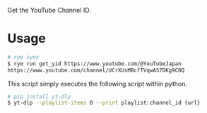 
Get the YouTube Channel ID.

# Usage

```sh
# rye sync
$ rye run get_yid https://www.youtube.com/@YouTubeJapan
https://www.youtube.com/channel/UCrXUsMBcfTVqwAS7DKg9C0Q
```

This script simply executes the following script within python.

```sh
# pip install yt-dlp
$ yt-dlp --playlist-items 0 --print playlist:channel_id {url}
```
